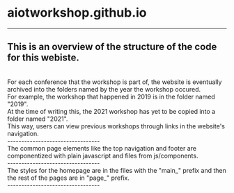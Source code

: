 # aiotworkshop.github.io

--------------------------------
This is an overview of the structure of the code for this webiste.
<br />
--------------------------------
<br />
For each conference that the workshop is part of, the website is eventually archived into the folders named by the year the workshop occured.
<br />
For example, the workshop that happened in 2019 is in the folder named "2019".
<br />
At the time of writing this, the 2021 workshop has yet to be copied into a folder named "2021".
<br />
This way, users can view previous workshops through links in the website's navigation.
<br />
---------------------------------
<br />
The common page elements like the top navigation and footer are componentized with plain javascript and files from js/components.
<br />
---------------------------------
<br />
The styles for the homepage are in the files with the "main_" prefix and then the rest of the pages are in "page_" prefix.
<br />
---------------------------------
